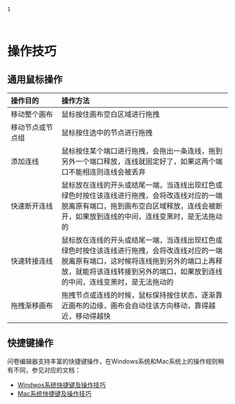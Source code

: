 ```index
1
```
```tag

```
```summary

```
# 操作技巧

## 通用鼠标操作

<style> table th:first-of-type {width: 100px; }</style>

|操作目的       | 操作方法|
|:----       |:----|
|移动整个画布  | 鼠标按住画布空白区域进行拖拽 |
|移动节点或节点组| 鼠标按住选中的节点进行拖拽 |
|添加连线| 鼠标按住某个端口进行拖拽，会拖出一条连线，拖到另外一个端口释放，连线就固定好了，如果这两个端口不能相连则连线会被丢弃 |
|快速断开连线| 鼠标放在连线的开头或结尾一端，当连线出现红色或绿色时按住该连线进行拖拽，会将改连线对应的一端脱离原有端口，拖到画布空白区域释放，连线会被断开，如果放到连线的中间，连线变黑时，是无法拖动的|
|快速转接连线|鼠标放在连线的开头或结尾一端，当连线出现红色或绿色时按住该连线进行拖拽，会将改连线对应的一端脱离原有端口，这时候将连线拖到另外的端口上再释放，就能将该连线转接到另外的端口，如果放到连线的中间，连线变黑时，是无法拖动的 | 
|拖拽渐移画布 | 拖拽节点或连线的时候，鼠标保持按住状态，逐渐靠近画布的边缘，画布会自动往该方向移动，靠得越近，移动得越快| 



## 快捷键操作
问卷编辑器支持丰富的快捷键操作，在Windows系统和Mac系统上的操作规则稍有不同，参见对应的文档：

+ [Windwos系统快捷键及操作技巧](./win.md)
+ [Mac系统快捷键及操作技巧](./mac.md)
